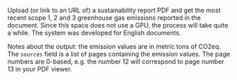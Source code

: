 Upload (or link to an URL of) a sustainability report PDF and get the most recent scope 1, 2 and 3 greenhouse gas emissions reported in the document. Since this space does not use a GPU, the process will take quite a while. The system was developed for English documents.

Notes about the output: the emission values are in metric tons of CO2eq. The `sources` field is a list of pages containing the emission values. The page numbers are 0-based, e.g. the number 12 will correspond to page number 13 in your PDF viewer.
